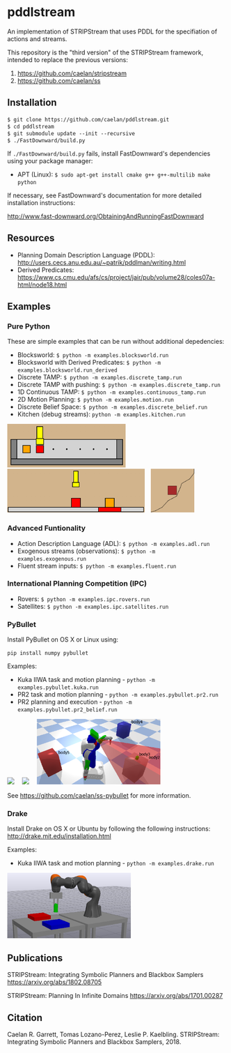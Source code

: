 # pddlstream

An implementation of STRIPStream that uses PDDL for the specifiation of actions and streams.

This repository is the "third version" of the STRIPStream framework, intended to replace the previous versions:

1) https://github.com/caelan/stripstream
2) https://github.com/caelan/ss

## Installation

```
$ git clone https://github.com/caelan/pddlstream.git
$ cd pddlstream
$ git submodule update --init --recursive
$ ./FastDownward/build.py
```

If `./FastDownward/build.py` fails, install FastDownward's dependencies using your package manager:
* APT (Linux): `$ sudo apt-get install cmake g++ g++-multilib make python`
<!--* Homebrew (OS X): TBD
* MacPorts (OS X): TBD
* N/A (Windows): install each dependency manually-->

If necessary, see FastDownward's documentation for more detailed installation instructions:

http://www.fast-downward.org/ObtainingAndRunningFastDownward

## Resources

* Planning Domain Description Language (PDDL): http://users.cecs.anu.edu.au/~patrik/pddlman/writing.html
* Derived Predicates: https://www.cs.cmu.edu/afs/cs/project/jair/pub/volume28/coles07a-html/node18.html

## Examples

### Pure Python

These are simple examples that can be run without additional depedencies:
* Blocksworld: `$ python -m examples.blocksworld.run`
* Blocksworld with Derived Predicates: `$ python -m examples.blocksworld.run_derived`
* Discrete TAMP: `$ python -m examples.discrete_tamp.run`
* Discrete TAMP with pushing: `$ python -m examples.discrete_tamp.run`
* 1D Continuous TAMP: `$ python -m examples.continuous_tamp.run`
* 2D Motion Planning: `$ python -m examples.motion.run`
* Discrete Belief Space: `$ python -m examples.discrete_belief.run`
* Kitchen (debug streams): `python -m examples.kitchen.run`
<!--* Discrete Belief: `python -m examples.table_obs.run`-->

<img src="images/discrete_tamp.png" height="100">&emsp;<img src="images/continuous_tamp.png" height="100">&emsp;<img src="images/motion.png" height="100">

### Advanced Funtionality

* Action Description Language (ADL): `$ python -m examples.adl.run`
* Exogenous streams (observations): `$ python -m examples.exogenous.run`
* Fluent stream inputs: `$ python -m examples.fluent.run`

### International Planning Competition (IPC)

* Rovers: `$ python -m examples.ipc.rovers.run`
* Satellites: `$ python -m examples.ipc.satellites.run`

### PyBullet

Install PyBullet on OS X or Linux using: 
```
pip install numpy pybullet
```

Examples:
* Kuka IIWA task and motion planning - ```python -m examples.pybullet.kuka.run```
* PR2 task and motion planning - ```python -m examples.pybullet.pr2.run```
* PR2 planning and execution - ```python -m examples.pybullet.pr2_belief.run```
<!--[![Kuka IIWA](https://img.youtube.com/vi/3HJrkgIGK7c/0.jpg)](https://www.youtube.com/watch?v=3HJrkgIGK7c)-->
[<img src="https://img.youtube.com/vi/3HJrkgIGK7c/0.jpg" height="150">](https://www.youtube.com/watch?v=3HJrkgIGK7c)
&emsp;[<img src="https://img.youtube.com/vi/oWr6m12nXcM/0.jpg" height="150">](https://www.youtube.com/watch?v=oWr6m12nXcM)
&emsp;<img src="images/pybullet_belief.png" height="150">

See https://github.com/caelan/ss-pybullet for more information.

### Drake

Install Drake on OS X or Ubuntu by following the following instructions: http://drake.mit.edu/installation.html

Examples:
* Kuka IIWA task and motion planning - ```python -m examples.drake.run```
<!--[![Kuka IIWA](https://img.youtube.com/vi/3HJrkgIGK7c/0.jpg)](https://www.youtube.com/watch?v=3HJrkgIGK7c)-->
<img src="images/drake_kuka.png" height="150">

## Publications

STRIPStream: Integrating Symbolic Planners and Blackbox Samplers
https://arxiv.org/abs/1802.08705

STRIPStream: Planning In Infinite Domains
https://arxiv.org/abs/1701.00287

## Citation

Caelan R. Garrett, Tomas Lozano-Perez, Leslie P. Kaelbling. STRIPStream: Integrating Symbolic Planners and Blackbox Samplers, 2018.
